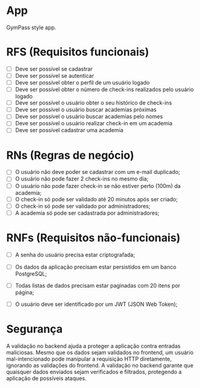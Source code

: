 # App

GymPass style app.

#  RFS (Requisitos funcionais)

- [ ] Deve ser possível se cadastrar 
- [ ] Deve ser possível se autenticar 
- [ ] Deve ser possível obter o perfil de um usuário logado
- [ ] Deve ser possível obter o número de check-ins realizados pelo usuário logado
- [ ] Deve ser possível o usuário obter o seu histórico de check-ins
- [ ] Deve ser possível o usuário buscar academias próximas
- [ ] Deve ser possível o usuário buscar academias pelo nomes 
- [ ] Deve ser possível o usuário realizar check-in em um academia 
- [ ] Deve ser possível cadastrar uma academia 

# RNs (Regras de negócio)

- [ ] O usuário não deve poder se cadastrar com um e-mail duplicado;
- [ ] O usuário não pode fazer 2 check-ins no mesmo dia;
- [ ] O usuário não pode fazer check-in se não estiver perto (100m) da academia;
- [ ] O check-in só pode ser validado até 20 minutos após ser criado;
- [ ] O check-in só pode ser validado por administradores;
- [ ] A academia só pode ser cadastrada por administradores;

# RNFs (Requisitos não-funcionais)

- [ ] A senha do usuário precisa estar criptografada;
- [ ] Os dados da aplicação precisam estar persistidos em um banco PostgreSQL;
- [ ] Todas listas de dados precisam estar paginadas com 20 itens por página;
- [ ] O usuário deve ser identificado por um JWT (JSON Web Token);




# Segurança 

A validação no backend ajuda a proteger a aplicação contra entradas maliciosas. 
Mesmo que os dados sejam validados no frontend, um usuário mal-intencionado pode 
manipular a requisição HTTP diretamente, ignorando as validações do frontend. 
A validação no backend garante que quaisquer dados enviados sejam verificados e 
filtrados, protegendo a aplicação de possíveis ataques.
